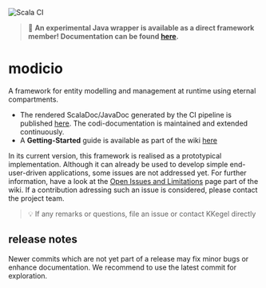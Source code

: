 ![Scala CI](https://github.com/modicio/modicio/workflows/Scala%20CI/badge.svg)

> :birthday: **An experimental Java wrapper is available as a direct framework member! Documentation can be found [here](https://github.com/modicio/modicio/wiki/Getting-Started).**

# modicio

A framework for entity modelling and management at runtime using eternal compartments.

* The rendered ScalaDoc/JavaDoc generated by the CI pipeline is published [here](https://modicio.github.io/modicio-docs). The codi-documentation is maintained and extended continuously.
* A **Getting-Started** guide is available as part of the wiki [here](https://github.com/modicio/modicio/wiki/Getting-Started)

In its current version, this framework is realised as a prototypical implementation. Although it can already be used to develop simple end-user-driven applications, some issues are not addressed yet. For further information, have a look at the [Open Issues and Limitations](https://github.com/modicio/modicio/wiki/Open-Issues#open-issues-and-limitations) page part of the wiki. If a contribution adressing such an issue is considered, please contact the project team.

>:bulb: If any remarks or questions, file an issue or contact KKegel directly

## release notes

Newer commits which are not yet part of a release may fix minor bugs or enhance documentation. We recommend to use the latest commit for exploration.
